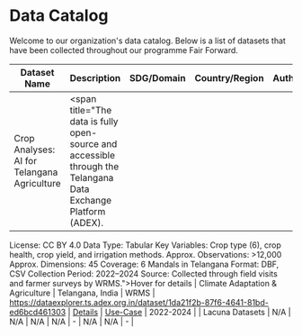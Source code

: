 
# Data Catalog

Welcome to our organization's data catalog. Below is a list of datasets that have been collected throughout our programme Fair Forward.

| Dataset Name | Description | SDG/Domain | Country/Region | Author/Community | Link to Dataset | Documentation | Use-Case | Year |
|------------ | ----------- | ---------- | -------------- | ---------------- | --------------- | ------------- | -------- | ----|
| Crop Analyses: AI for Telangana Agriculture | <span title="The data is fully open-source and accessible through the Telangana Data Exchange Platform (ADEX).

License: CC BY 4.0
Data Type: Tabular
Key Variables: Crop type (6), crop health, crop yield, and irrigation methods.
Approx. Observations: >12,000
Approx. Dimensions: 45
Coverage: 6 Mandals in Telangana
Format: DBF, CSV
Collection Period: 2022–2024
Source: Collected through field visits and farmer surveys by WRMS.">Hover for details</span> | Climate Adaptation & Agriculture | Telangana, India | WRMS | https://dataexplorer.ts.adex.org.in/dataset/1da21f2b-87f6-4641-81bd-ed6bcd461303 | [Details](datasets-documentation/telangana_crop_data_documentation.md) | [Use-Case](use-case-one-pager/telangana_crop_data_use_case.md) | 2022-2024  |
| Lacuna Datasets | N/A | N/A | N/A | N/A | - | N/A | N/A | -  |
